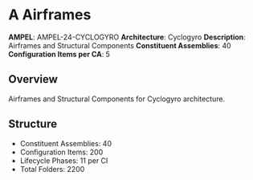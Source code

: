 # A Airframes

**AMPEL**: AMPEL-24-CYCLOGYRO
**Architecture**: Cyclogyro
**Description**: Airframes and Structural Components
**Constituent Assemblies**: 40
**Configuration Items per CA**: 5

## Overview
Airframes and Structural Components for Cyclogyro architecture.

## Structure
- Constituent Assemblies: 40
- Configuration Items: 200
- Lifecycle Phases: 11 per CI
- Total Folders: 2200

